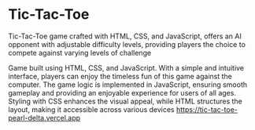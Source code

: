 # Tic-Tac-Toe
Tic-Tac-Toe game crafted with HTML, CSS, and JavaScript, offers an AI opponent with adjustable difficulty levels, providing players the choice to compete against varying levels of challenge

Game built using HTML, CSS, and JavaScript. With a simple and intuitive interface, players can enjoy the timeless fun of this game against the computer. 
The game logic is implemented in JavaScript, ensuring smooth gameplay and providing an enjoyable experience for users of all ages. 
Styling with CSS enhances the visual appeal, while HTML structures the layout, making it accessible across various devices
https://tic-tac-toe-pearl-delta.vercel.app

